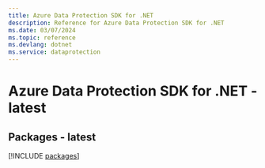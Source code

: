 ```yaml
---
title: Azure Data Protection SDK for .NET
description: Reference for Azure Data Protection SDK for .NET
ms.date: 03/07/2024
ms.topic: reference
ms.devlang: dotnet
ms.service: dataprotection
---
```

# Azure Data Protection SDK for .NET - latest
## Packages - latest
[!INCLUDE [packages](data-protection-index.md)]